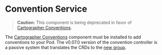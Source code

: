# Convention Service 

>**Caution:** This component is being deprecated in favor of [Cartographer Conventions](../cartographer-conventions/about.md).

The [Cartographer Conventions](../cartographer-conventions/about.md) component must be installed to add conventions to your Pod.
The v0.07.0 version of the convention controller is a passive system that translates the CRDs to the [new group](../cartographer-conventions/reference/pod-intent.md).

